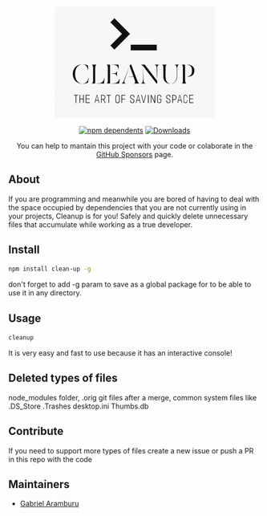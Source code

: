 <div align="center">
	<img width="320" src="./statics/cleanup-logo.png" alt="cleanup">

[![npm dependents](https://badgen.net/npm/dependents/cleanup)](https://www.npmjs.com/package/cleanup?activeTab=dependents)
[![Downloads](https://badgen.net/npm/dt/cleanup)](https://www.npmjs.com/package/cleanup)
</div>

<div align="center">
    <p>
        You can help to mantain this project with your code or colaborate in the <a href="https://github.com/sponsors/gabamnml">GitHub Sponsors</a> page.
    </p>
</div>

## About

If you are programming and meanwhile you are bored of having to deal with the space occupied by dependencies that you are not currently using in your projects, Cleanup is for you! 
Safely and quickly delete unnecessary files that accumulate while working as a true developer.

<!--- TODO: Upload a gif/video tutorial --->

## Install

```sh
npm install clean-up -g
```

don't forget to add -g param to save as a global package for to be able to use it in any directory.  

## Usage

```sh
cleanup
```

It is very easy and fast to use because it has an interactive console!

## Deleted types of files

node_modules folder, .orig git files after a merge, common system files like .DS_Store .Trashes desktop.ini Thumbs.db

## Contribute

If you need to support more types of files create a new issue or push a PR in this repo with the code

## Maintainers

- [Gabriel Aramburu](https://github.com/gabamnml)
